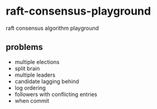 # raft-consensus-playground
raft consensus algorithm playground

## problems
- multiple elections
- split brain
- multiple leaders
- candidate lagging behind
- log ordering
- followers with conflicting entries
- when commit

